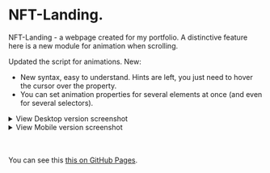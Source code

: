 # NFT-Landing.
NFT-Landing - a webpage created for my portfolio. 
A distinctive feature here is a new module for animation when scrolling.

<!-- Ctrl + Shift + V => view this file in VS Code -->

Updated the script for animations. 
New: 
- New syntax, easy to understand. Hints are left, you just need to hover the cursor over the property.
- You can set animation properties for several elements at once (and even for several selectors).

<details>
<summary>View Desktop version screenshot</summary>
  <img src="readmeFiles/preview.png" />
</details>

<details>
<summary>View Mobile version screenshot</summary>
  <img src="readmeFiles/MOBpreview.png" width=50% />
</details>
<br>
<br>

You can see this [this on GitHub Pages].

[this on GitHub Pages]: https://ulyanov-programmer.github.io/NFT-Landing/NFT-Landing